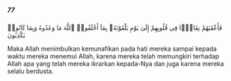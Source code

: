 ##### 77

<span class="ayah">فَأَعْقَبَهُمْ نِفَاقًۭا فِى قُلُوبِهِمْ إِلَىٰ يَوْمِ يَلْقَوْنَهُۥ بِمَآ أَخْلَفُوا۟ ٱللَّهَ مَا وَعَدُوهُ وَبِمَا كَانُوا۟ يَكْذِبُونَ</span>

<span class="ayah_translation">Maka Allah menimbulkan kemunafikan pada hati mereka sampai kepada waktu mereka menemui Allah, karena mereka telah memungkiri terhadap Allah apa yang telah mereka ikrarkan kepada-Nya dan juga karena mereka selalu berdusta.</span>
